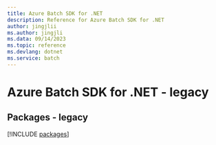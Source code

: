 ```yaml
---
title: Azure Batch SDK for .NET
description: Reference for Azure Batch SDK for .NET
author: jingjlii
ms.author: jingjli
ms.data: 09/14/2023
ms.topic: reference
ms.devlang: dotnet
ms.service: batch
---
```

# Azure Batch SDK for .NET - legacy
## Packages - legacy
[!INCLUDE [packages](batch-index.md)]